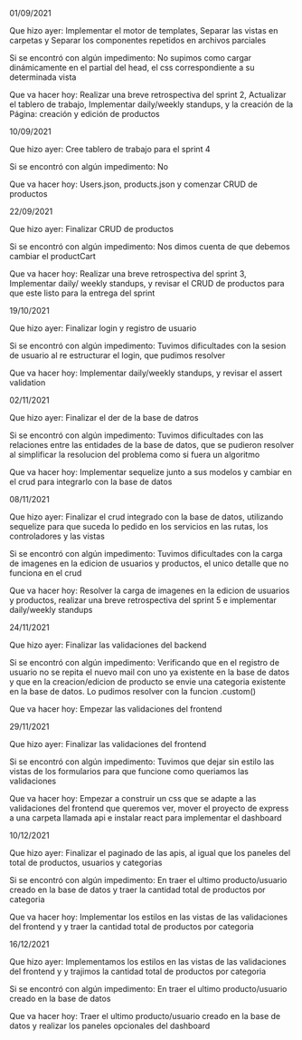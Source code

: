 01/09/2021

Que hizo ayer: Implementar el motor de templates, Separar las vistas en carpetas y Separar los componentes
repetidos en archivos parciales

Si se encontró con algún impedimento: No supimos como cargar dinámicamente en el partial del head, el css
correspondiente a su determinada vista

Que va hacer hoy: Realizar una breve retrospectiva del sprint 2, Actualizar el tablero de trabajo, Implementar daily/weekly standups, y la creación de la Página: creación y edición de productos

10/09/2021

Que hizo ayer: Cree tablero de trabajo para el sprint 4

Si se encontró con algún impedimento: No

Que va hacer hoy: Users.json, products.json y comenzar CRUD de productos

22/09/2021

Que hizo ayer: Finalizar CRUD de productos

Si se encontró con algún impedimento: Nos dimos cuenta de que debemos cambiar el productCart

Que va hacer hoy: Realizar una breve retrospectiva del sprint 3, Implementar daily/
weekly standups, y revisar el CRUD de productos para que este listo para la entrega del sprint

19/10/2021

Que hizo ayer: Finalizar login y registro de usuario

Si se encontró con algún impedimento: Tuvimos dificultades con la sesion de usuario al re estructurar el login, que pudimos resolver

Que va hacer hoy: Implementar daily/weekly standups, y revisar el assert validation

02/11/2021

Que hizo ayer: Finalizar el der de la base de datros

Si se encontró con algún impedimento: Tuvimos dificultades con las relaciones entre las entidades de la base de datos, que se pudieron resolver al simplificar la resolucion del problema como si fuera un algoritmo

Que va hacer hoy: Implementar sequelize junto a sus modelos y cambiar en el crud para integrarlo con la base de datos

08/11/2021

Que hizo ayer: Finalizar el crud integrado con la base de datos, utilizando sequelize para que suceda lo pedido en los servicios en las rutas, los controladores y las vistas

Si se encontró con algún impedimento: Tuvimos dificultades con la carga de imagenes en la edicion de usuarios y productos, el unico detalle que no funciona en el crud

Que va hacer hoy: Resolver la carga de imagenes en la edicion de usuarios y productos, realizar una breve retrospectiva del sprint 5 e implementar daily/weekly standups

24/11/2021

Que hizo ayer: Finalizar las validaciones del backend

Si se encontró con algún impedimento: Verificando que en el registro de usuario no se repita el nuevo mail con uno ya existente en la base de datos y que en la creacion/edicion de producto se envie una categoria existente en la base de datos. Lo pudimos resolver con la funcion .custom()

Que va hacer hoy: Empezar las validaciones del frontend

29/11/2021

Que hizo ayer: Finalizar las validaciones del frontend

Si se encontró con algún impedimento: Tuvimos que dejar sin estilo las vistas de los formularios para que funcione como queriamos las validaciones

Que va hacer hoy: Empezar a construir un css que se adapte a las validaciones del frontend que queremos ver, mover el proyecto de express a una carpeta llamada api e instalar react para implementar el dashboard

10/12/2021

Que hizo ayer: Finalizar el paginado de las apis, al igual que los paneles del total de productos, usuarios y categorias

Si se encontró con algún impedimento: En traer el ultimo producto/usuario creado en la base de datos y traer la cantidad total de productos por categoria

Que va hacer hoy: Implementar los estilos en las vistas de las validaciones del frontend y y traer la cantidad total de productos por categoria

16/12/2021

Que hizo ayer: Implementamos los estilos en las vistas de las validaciones del frontend y y trajimos la cantidad total de productos por categoria

Si se encontró con algún impedimento: En traer el ultimo producto/usuario creado en la base de datos

Que va hacer hoy: Traer el ultimo producto/usuario creado en la base de datos y realizar los paneles opcionales del dashboard
